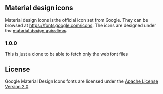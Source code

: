 ## Material design icons

Material design icons is the official icon set from Google.
They can be browsed at https://fonts.google.com/icons.
The icons are designed under the [material design guidelines](https://material.io/guidelines/).

### 1.0.0
This is just a clone to be able to fetch only the web font files

## License
Google Material Design Icons fonts are licensed under the [Apache License Version 2.0](https://www.apache.org/licenses/LICENSE-2.0.txt).
